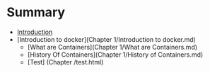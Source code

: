# Summary

* [Introduction](README.md)
* [Introduction to docker](Chapter 1/Introduction to docker.md)
   * [What are Containers](Chapter 1/What are Containers.md)
   * [History Of Containers](Chapter 1/History of Containers.md)
   * [Test] (Chapter /test.html)
